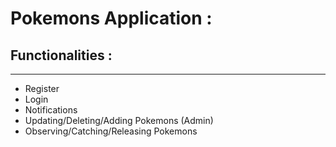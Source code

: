 <h1>Pokemons Application : </h1>
<h2>Functionalities : </h2>
<hr>
<ul>
    <li>Register</li>
    <li>Login</li>
    <li>Notifications</li>
    <li>Updating/Deleting/Adding Pokemons (Admin)</li>
    <li>Observing/Catching/Releasing Pokemons</li>
</ul>
</hr>